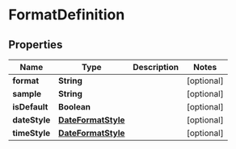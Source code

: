 
# FormatDefinition

## Properties
Name | Type | Description | Notes
------------ | ------------- | ------------- | -------------
**format** | **String** |  |  [optional]
**sample** | **String** |  |  [optional]
**isDefault** | **Boolean** |  |  [optional]
**dateStyle** | [**DateFormatStyle**](DateFormatStyle.md) |  |  [optional]
**timeStyle** | [**DateFormatStyle**](DateFormatStyle.md) |  |  [optional]



